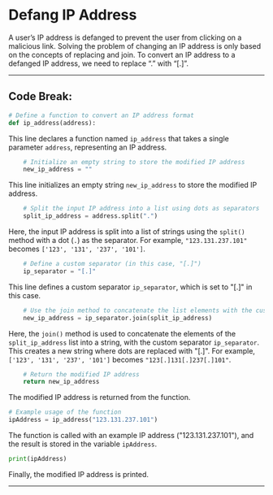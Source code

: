 # Defang IP Address

A user’s IP address is defanged to prevent the user from clicking on a malicious link. Solving the problem of changing an IP address is only based on the concepts of replacing and join.
To convert an IP address to a defanged IP address, we need to replace “.” with “[.]”.

-----

## Code Break:

```python
# Define a function to convert an IP address format
def ip_address(address):
```

This line declares a function named `ip_address` that takes a single parameter `address`, representing an IP address.

```python
    # Initialize an empty string to store the modified IP address
    new_ip_address = ""
```

This line initializes an empty string `new_ip_address` to store the modified IP address.

```python
    # Split the input IP address into a list using dots as separators
    split_ip_address = address.split(".")
```

Here, the input IP address is split into a list of strings using the `split()` method with a dot (`.`) as the separator. For example, `"123.131.237.101"` becomes `['123', '131', '237', '101']`.

```python
    # Define a custom separator (in this case, "[.]")
    ip_separator = "[.]"
```

This line defines a custom separator `ip_separator`, which is set to "[.]" in this case.

```python
    # Use the join method to concatenate the list elements with the custom separator
    new_ip_address = ip_separator.join(split_ip_address)
```

Here, the `join()` method is used to concatenate the elements of the `split_ip_address` list into a string, with the custom separator `ip_separator`. This creates a new string where dots are replaced with "[.]". For example, `['123', '131', '237', '101']` becomes `"123[.]131[.]237[.]101"`.

```python
    # Return the modified IP address
    return new_ip_address
```

The modified IP address is returned from the function.

```python
# Example usage of the function
ipAddress = ip_address("123.131.237.101")
```

The function is called with an example IP address ("123.131.237.101"), and the result is stored in the variable `ipAddress`.

```python
print(ipAddress)
```

Finally, the modified IP address is printed.

-----